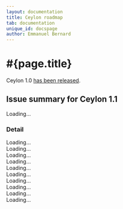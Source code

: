 ```yaml
---
layout: documentation
title: Ceylon roadmap
tab: documentation
unique_id: docspage
author: Emmanuel Bernard
---
```

# #{page.title}

Ceylon 1.0 [has been released](/download).

## Issue summary for Ceylon 1.1

<div id="milestones-progress">
    <div id="milestone-overall">Loading…</div>
    <h3>Detail</h3>
    <div data-title="Typechecker / language specification" data-milestone="https://api.github.com/repos/ceylon/ceylon-spec/milestones/6?callback=?">Loading…</div>
    <div data-title="JVM compiler / documentation compiler" data-milestone="https://api.github.com/repos/ceylon/ceylon-compiler/milestones/7?callback=?">Loading…</div>
    <div data-title="JS compiler" data-milestone="https://api.github.com/repos/ceylon/ceylon-js/milestones/6?callback=?">Loading…</div>
    <div data-title="Language module" data-milestone="https://api.github.com/repos/ceylon/ceylon.language/milestones/8?callback=?">Loading…</div>
    <div data-title="Module resolver" data-milestone="https://api.github.com/repos/ceylon/ceylon-module-resolver/milestones/8?callback=?">Loading…</div>
    <div data-title="Runtime" data-milestone="https://api.github.com/repos/ceylon/ceylon-runtime/milestones/9?callback=?">Loading…</div>
    <div data-title="Common" data-milestone="https://api.github.com/repos/ceylon/ceylon-common/milestones/4?callback=?">Loading…</div>
    <div data-title="IDE" data-milestone="https://api.github.com/repos/ceylon/ceylon-ide-eclipse/milestones/9?callback=?">Loading…</div>
    <div data-title="SDK" data-milestone="https://api.github.com/repos/ceylon/ceylon-sdk/milestones/6?callback=?">Loading…</div>
    <div data-title="Formatter" data-milestone="https://api.github.com/repos/ceylon/ceylon.formatter/milestones/2?callback=?">Loading…</div>
</div>


